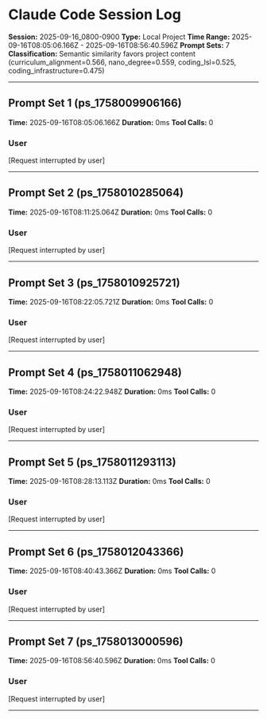 # Claude Code Session Log

**Session:** 2025-09-16_0800-0900
**Type:** Local Project
**Time Range:** 2025-09-16T08:05:06.166Z - 2025-09-16T08:56:40.596Z
**Prompt Sets:** 7
**Classification:** Semantic similarity favors project content (curriculum_alignment=0.566, nano_degree=0.559, coding_lsl=0.525, coding_infrastructure=0.475)

---

<a name="ps_1758009906166"></a>
## Prompt Set 1 (ps_1758009906166)

**Time:** 2025-09-16T08:05:06.166Z
**Duration:** 0ms
**Tool Calls:** 0

### User

[Request interrupted by user]

---

<a name="ps_1758010285064"></a>
## Prompt Set 2 (ps_1758010285064)

**Time:** 2025-09-16T08:11:25.064Z
**Duration:** 0ms
**Tool Calls:** 0

### User

[Request interrupted by user]

---

<a name="ps_1758010925721"></a>
## Prompt Set 3 (ps_1758010925721)

**Time:** 2025-09-16T08:22:05.721Z
**Duration:** 0ms
**Tool Calls:** 0

### User

[Request interrupted by user]

---

<a name="ps_1758011062948"></a>
## Prompt Set 4 (ps_1758011062948)

**Time:** 2025-09-16T08:24:22.948Z
**Duration:** 0ms
**Tool Calls:** 0

### User

[Request interrupted by user]

---

<a name="ps_1758011293113"></a>
## Prompt Set 5 (ps_1758011293113)

**Time:** 2025-09-16T08:28:13.113Z
**Duration:** 0ms
**Tool Calls:** 0

### User

[Request interrupted by user]

---

<a name="ps_1758012043366"></a>
## Prompt Set 6 (ps_1758012043366)

**Time:** 2025-09-16T08:40:43.366Z
**Duration:** 0ms
**Tool Calls:** 0

### User

[Request interrupted by user]

---

<a name="ps_1758013000596"></a>
## Prompt Set 7 (ps_1758013000596)

**Time:** 2025-09-16T08:56:40.596Z
**Duration:** 0ms
**Tool Calls:** 0

### User

[Request interrupted by user]

---

